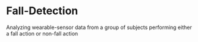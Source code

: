 # Fall-Detection
Analyzing wearable-sensor data from a group of subjects performing either a fall action or non-fall action
